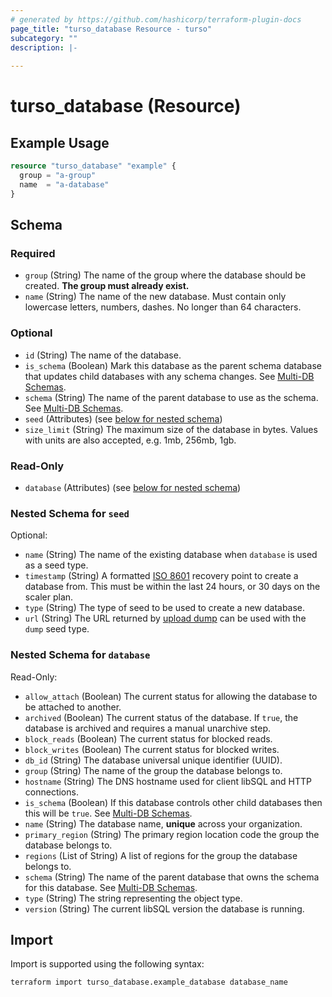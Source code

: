 ```yaml
---
# generated by https://github.com/hashicorp/terraform-plugin-docs
page_title: "turso_database Resource - turso"
subcategory: ""
description: |-
  
---
```


# turso_database (Resource)



## Example Usage

```terraform
resource "turso_database" "example" {
  group = "a-group"
  name  = "a-database"
}
```

<!-- schema generated by tfplugindocs -->
## Schema

### Required

- `group` (String) The name of the group where the database should be created. **The group must already exist.**
- `name` (String) The name of the new database. Must contain only lowercase letters, numbers, dashes. No longer than 64 characters.

### Optional

- `id` (String) The name of the database.
- `is_schema` (Boolean) Mark this database as the parent schema database that updates child databases with any schema changes. See [Multi-DB Schemas](/features/multi-db-schemas).
- `schema` (String) The name of the parent database to use as the schema. See [Multi-DB Schemas](/features/multi-db-schemas).
- `seed` (Attributes) (see [below for nested schema](#nestedatt--seed))
- `size_limit` (String) The maximum size of the database in bytes. Values with units are also accepted, e.g. 1mb, 256mb, 1gb.

### Read-Only

- `database` (Attributes) (see [below for nested schema](#nestedatt--database))

<a id="nestedatt--seed"></a>
### Nested Schema for `seed`

Optional:

- `name` (String) The name of the existing database when `database` is used as a seed type.
- `timestamp` (String) A formatted [ISO 8601](https://en.wikipedia.org/wiki/ISO_8601) recovery point to create a database from. This must be within the last 24 hours, or 30 days on the scaler plan.
- `type` (String) The type of seed to be used to create a new database.
- `url` (String) The URL returned by [upload dump](/api-reference/databases/upload-dump) can be used with the `dump` seed type.


<a id="nestedatt--database"></a>
### Nested Schema for `database`

Read-Only:

- `allow_attach` (Boolean) The current status for allowing the database to be attached to another.
- `archived` (Boolean) The current status of the database. If `true`, the database is archived and requires a manual unarchive step.
- `block_reads` (Boolean) The current status for blocked reads.
- `block_writes` (Boolean) The current status for blocked writes.
- `db_id` (String) The database universal unique identifier (UUID).
- `group` (String) The name of the group the database belongs to.
- `hostname` (String) The DNS hostname used for client libSQL and HTTP connections.
- `is_schema` (Boolean) If this database controls other child databases then this will be `true`. See [Multi-DB Schemas](/features/multi-db-schemas).
- `name` (String) The database name, **unique** across your organization.
- `primary_region` (String) The primary region location code the group the database belongs to.
- `regions` (List of String) A list of regions for the group the database belongs to.
- `schema` (String) The name of the parent database that owns the schema for this database. See [Multi-DB Schemas](/features/multi-db-schemas).
- `type` (String) The string representing the object type.
- `version` (String) The current libSQL version the database is running.

## Import

Import is supported using the following syntax:

```shell
terraform import turso_database.example_database database_name
```
